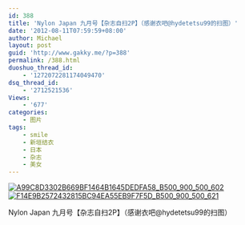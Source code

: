 ```yaml
---
id: 388
title: 'Nylon Japan 九月号【杂志自扫2P】（感谢衣吧@hydetetsu99的扫图）'
date: '2012-08-11T07:59:59+08:00'
author: Michael
layout: post
guid: 'http://www.gakky.me/?p=388'
permalink: /388.html
duoshuo_thread_id:
    - '1272072281174049470'
dsq_thread_id:
    - '2712521536'
Views:
    - '677'
categories:
    - 图片
tags:
    - smile
    - 新垣结衣
    - 日本
    - 杂志
    - 美女
---
```


[![A99C8D3302B669BF1464B1645DEDFA58_B500_900_500_602](http://www.yui-aragaki.org/wp-content/uploads/img/A99C8D3302B669BF1464B1645DEDFA58_B500_900_500_602.jpeg)](http://www.yui-aragaki.org/wp-content/uploads/img/A99C8D3302B669BF1464B1645DEDFA58_B1280_1280_1280_1541.jpeg) [![F14E9B2572432815BC94EA55EB9F7F5D_B500_900_500_621](http://www.yui-aragaki.org/wp-content/uploads/img/F14E9B2572432815BC94EA55EB9F7F5D_B500_900_500_621.jpeg)](http://www.yui-aragaki.org/wp-content/uploads/img/F14E9B2572432815BC94EA55EB9F7F5D_B1280_1280_1280_1590.jpeg)

Nylon Japan 九月号【杂志自扫2P】（感谢衣吧@hydetetsu99的扫图）